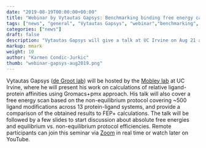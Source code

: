 ```yaml
---
date: "2019-08-19T00:00:00+00:00"
title: "Webinar by Vytautas Gapsys: Benchmarking binding free energy calculations for protein-ligand systems (Aug 21, 2019)"
tags: ["news", "general", "Vytautas Gapsys", "webinar","benchmarking", "binding free energies", "absolute", "relative", "protein-ligand"]
categories: ["news"]
draft: false
description: "Vytautas Gapsys will give a talk at UC Irvine on Aug 21 at 11 am (PT) on his work on binding free energy calculations."
markup: mmark
weight: 10
author: "Karmen Condic-Jurkic"
thumb: "webinar-gapsys-aug2019.png"
---
```




Vytautas Gapsys ([de Groot lab](https://www3.mpibpc.mpg.de/groups/de_groot/bgroot.html)) will be hosted by the [Mobley lab](https://mobleylab.org/) at UC Irvine, where he will present his work on calculations of relative ligand-protein affinities using Gromacs+pmx approach. His talk will also cover a free energy scan based on the non-equilibrium protocol covering ~500 ligand modifications across 13 protein-ligand systems, and provide a comparison of the obtained results to FEP+ calculations. The talk will be followed by a few slides to start discussion about absolute free energies and equilibrium vs. non-equilibrium protocol efficiencies. Remote participants can join this seminar via [Zoom](https://ucihealth.zoom.us/j/163038806) in real time or watch later on YouTube.
